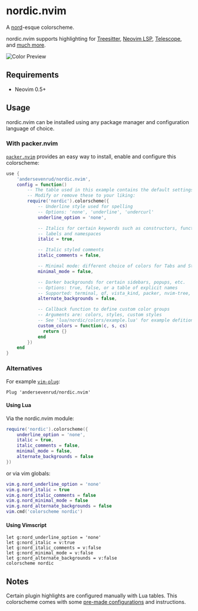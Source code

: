 # nordic.nvim

A [nord](https://www.nordtheme.com/)-esque colorscheme.

nordic.nvim supports highlighting for [Treesitter](https://github.com/nvim-treesitter/nvim-treesitter),
[Neovim LSP](https://neovim.io/doc/user/lsp.html), [Telescope](https://github.com/nvim-telescope/telescope.nvim/),
and [much more](https://github.com/andersevenrud/nordic.nvim/tree/main/lua/nordic/colors).

![Color Preview](https://user-images.githubusercontent.com/42545625/112913430-935a6a80-90c7-11eb-867e-394b1790a14f.png)

## Requirements

* Neovim 0.5+

## Usage

nordic.nvim can be installed using any package manager and configuration language
of choice.

### With packer.nvim

[`packer.nvim`](https://github.com/wbthomason/packer.nvim) provides an easy way
to install, enable and configure this colorscheme:

``` lua
use {
    'andersevenrud/nordic.nvim',
    config = function()
        -- The table used in this example contains the default settings.
        -- Modify or remove these to your liking:
        require('nordic').colorscheme({
            -- Underline style used for spelling
            -- Options: 'none', 'underline', 'undercurl'
            underline_option = 'none',

            -- Italics for certain keywords such as constructors, functions,
            -- labels and namespaces
            italic = true,

            -- Italic styled comments
            italic_comments = false,

            -- Minimal mode: different choice of colors for Tabs and StatusLine
            minimal_mode = false,

            -- Darker backgrounds for certain sidebars, popups, etc.
            -- Options: true, false, or a table of explicit names
            -- Supported: terminal, qf, vista_kind, packer, nvim-tree, telescope, whichkey
            alternate_backgrounds = false,

            -- Callback function to define custom color groups
            -- Arguments are: colors, styles, custom styles
            -- See 'lua/nordic/colors/example.lua' for example defitions
            custom_colors = function(c, s, cs)
              return {}
            end
        })
    end
}
```

### Alternatives

For example [`vim-plug`](https://github.com/junegunn/vim-plug):

```vim
Plug 'andersevenrud/nordic.nvim'
```

#### Using Lua

Via the nordic.nvim module:

``` lua
require('nordic').colorscheme({
    underline_option = 'none',
    italic = true,
    italic_comments = false,
    minimal_mode = false,
    alternate_backgrounds = false
})
```

or via vim globals:

``` lua
vim.g.nord_underline_option = 'none'
vim.g.nord_italic = true
vim.g.nord_italic_comments = false
vim.g.nord_minimal_mode = false
vim.g.nord_alternate_backgrounds = false
vim.cmd('colorscheme nordic')
```

#### Using Vimscript

``` vim
let g:nord_underline_option = 'none'
let g:nord_italic = v:true
let g:nord_italic_comments = v:false
let g:nord_minimal_mode = v:false
let g:nord_alternate_backgrounds = v:false
colorscheme nordic
```

## Notes

Certain plugin highlights are configured manually with Lua tables. This colorscheme comes with some
[pre-made configurations](https://github.com/andersevenrud/nordic.nvim/tree/main/lua/nordic/configs) and instructions.

